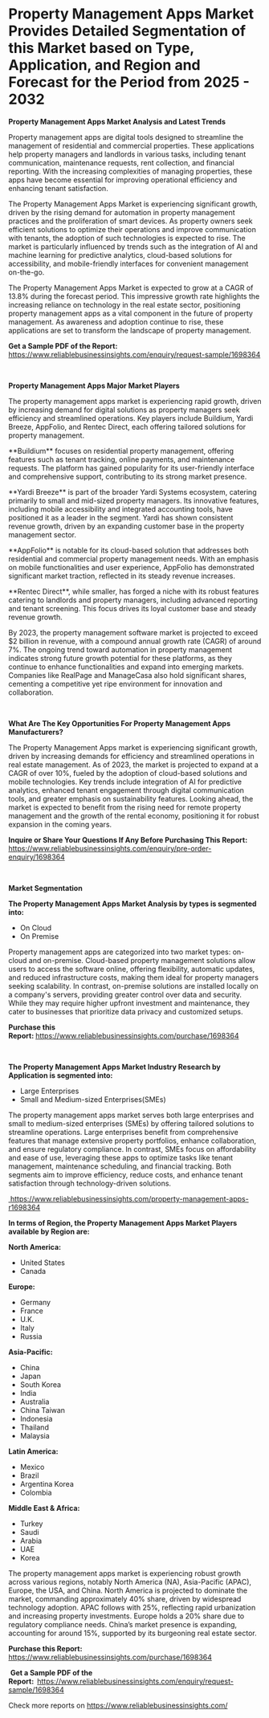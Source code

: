 <p><h1>Property Management Apps Market Provides Detailed Segmentation of this Market based on Type, Application, and Region and Forecast for the Period from 2025 - 2032</h1></p><p><strong>Property Management Apps Market Analysis and Latest Trends</strong></p>
<p><p>Property management apps are digital tools designed to streamline the management of residential and commercial properties. These applications help property managers and landlords in various tasks, including tenant communication, maintenance requests, rent collection, and financial reporting. With the increasing complexities of managing properties, these apps have become essential for improving operational efficiency and enhancing tenant satisfaction.</p><p>The Property Management Apps Market is experiencing significant growth, driven by the rising demand for automation in property management practices and the proliferation of smart devices. As property owners seek efficient solutions to optimize their operations and improve communication with tenants, the adoption of such technologies is expected to rise. The market is particularly influenced by trends such as the integration of AI and machine learning for predictive analytics, cloud-based solutions for accessibility, and mobile-friendly interfaces for convenient management on-the-go.</p><p>The Property Management Apps Market is expected to grow at a CAGR of 13.8% during the forecast period. This impressive growth rate highlights the increasing reliance on technology in the real estate sector, positioning property management apps as a vital component in the future of property management. As awareness and adoption continue to rise, these applications are set to transform the landscape of property management.</p></p>
<p><strong>Get a Sample PDF of the Report:&nbsp;</strong> <a href="https://www.reliablebusinessinsights.com/enquiry/request-sample/1698364?utm_campaign=39&utm_medium=2&utm_source=Github&utm_content=ia&utm_term=09012025&utm_id=property-management-apps">https://www.reliablebusinessinsights.com/enquiry/request-sample/1698364</a></p>
<p>&nbsp;</p>
<p><strong>Property Management Apps Major Market Players</strong></p>
<p><p>The property management apps market is experiencing rapid growth, driven by increasing demand for digital solutions as property managers seek efficiency and streamlined operations. Key players include Buildium, Yardi Breeze, AppFolio, and Rentec Direct, each offering tailored solutions for property management.</p><p>**Buildium** focuses on residential property management, offering features such as tenant tracking, online payments, and maintenance requests. The platform has gained popularity for its user-friendly interface and comprehensive support, contributing to its strong market presence. </p><p>**Yardi Breeze** is part of the broader Yardi Systems ecosystem, catering primarily to small and mid-sized property managers. Its innovative features, including mobile accessibility and integrated accounting tools, have positioned it as a leader in the segment. Yardi has shown consistent revenue growth, driven by an expanding customer base in the property management sector.</p><p>**AppFolio** is notable for its cloud-based solution that addresses both residential and commercial property management needs. With an emphasis on mobile functionalities and user experience, AppFolio has demonstrated significant market traction, reflected in its steady revenue increases.</p><p>**Rentec Direct**, while smaller, has forged a niche with its robust features catering to landlords and property managers, including advanced reporting and tenant screening. This focus drives its loyal customer base and steady revenue growth.</p><p>By 2023, the property management software market is projected to exceed $2 billion in revenue, with a compound annual growth rate (CAGR) of around 7%. The ongoing trend toward automation in property management indicates strong future growth potential for these platforms, as they continue to enhance functionalities and expand into emerging markets. Companies like RealPage and ManageCasa also hold significant shares, cementing a competitive yet ripe environment for innovation and collaboration.</p></p>
<p>&nbsp;</p>
<p><strong>What Are The Key Opportunities For Property Management Apps Manufacturers?</strong></p>
<p><p>The Property Management Apps market is experiencing significant growth, driven by increasing demands for efficiency and streamlined operations in real estate management. As of 2023, the market is projected to expand at a CAGR of over 10%, fueled by the adoption of cloud-based solutions and mobile technologies. Key trends include integration of AI for predictive analytics, enhanced tenant engagement through digital communication tools, and greater emphasis on sustainability features. Looking ahead, the market is expected to benefit from the rising need for remote property management and the growth of the rental economy, positioning it for robust expansion in the coming years.</p></p>
<p><strong>Inquire or Share Your Questions If Any Before Purchasing This Report:</strong> <a href="https://www.reliablebusinessinsights.com/enquiry/pre-order-enquiry/1698364?utm_campaign=39&utm_medium=2&utm_source=Github&utm_content=ia&utm_term=09012025&utm_id=property-management-apps">https://www.reliablebusinessinsights.com/enquiry/pre-order-enquiry/1698364</a></p>
<p>&nbsp;</p>
<p><strong>Market Segmentation</strong></p>
<p><strong>The Property Management Apps Market Analysis by types is segmented into:</strong></p>
<p><ul><li>On Cloud</li><li>On Premise</li></ul></p>
<p><p>Property management apps are categorized into two market types: on-cloud and on-premise. Cloud-based property management solutions allow users to access the software online, offering flexibility, automatic updates, and reduced infrastructure costs, making them ideal for property managers seeking scalability. In contrast, on-premise solutions are installed locally on a company's servers, providing greater control over data and security. While they may require higher upfront investment and maintenance, they cater to businesses that prioritize data privacy and customized setups.</p></p>
<p><strong>Purchase this Report:&nbsp;</strong><a href="https://www.reliablebusinessinsights.com/purchase/1698364?utm_campaign=39&utm_medium=2&utm_source=Github&utm_content=ia&utm_term=09012025&utm_id=property-management-apps">https://www.reliablebusinessinsights.com/purchase/1698364</a></p>
<p>&nbsp;</p>
<p><strong>The Property Management Apps Market Industry Research by Application is segmented into:</strong></p>
<p><ul><li>Large Enterprises</li><li>Small and Medium-sized Enterprises(SMEs)</li></ul></p>
<p><p>The property management apps market serves both large enterprises and small to medium-sized enterprises (SMEs) by offering tailored solutions to streamline operations. Large enterprises benefit from comprehensive features that manage extensive property portfolios, enhance collaboration, and ensure regulatory compliance. In contrast, SMEs focus on affordability and ease of use, leveraging these apps to optimize tasks like tenant management, maintenance scheduling, and financial tracking. Both segments aim to improve efficiency, reduce costs, and enhance tenant satisfaction through technology-driven solutions.</p></p>
<p><a href="https://www.reliablebusinessinsights.com/property-management-apps-r1698364?utm_campaign=39&utm_medium=2&utm_source=Github&utm_content=ia&utm_term=09012025&utm_id=property-management-apps">&nbsp;https://www.reliablebusinessinsights.com/property-management-apps-r1698364</a></p>
<p><strong>In terms of Region, the Property Management Apps Market Players available by Region are:</strong></p>
<p>
    <p> <strong> North America: </strong>
        <ul>
            <li>United States</li>
            <li>Canada</li>
        </ul>
        </p> 
    <p> <strong> Europe: </strong>
        <ul>
            <li>Germany</li>
            <li>France</li>
            <li>U.K.</li>
            <li>Italy</li>
            <li>Russia</li>
        </ul>
        </p> 
    <p> <strong> Asia-Pacific: </strong>
        <ul>
            <li>China</li>
            <li>Japan</li>
            <li>South Korea</li>
            <li>India</li>
            <li>Australia</li>
            <li>China Taiwan</li>
            <li>Indonesia</li>
            <li>Thailand</li>
            <li>Malaysia</li>
        </ul>
        </p> 
    <p> <strong> Latin America: </strong>
        <ul>
            <li>Mexico</li>
            <li>Brazil</li>
            <li>Argentina Korea</li>
            <li>Colombia</li>
        </ul>
        </p> 
    <p> <strong> Middle East & Africa: </strong>
        <ul>
            <li>Turkey</li>
            <li>Saudi</li>
            <li>Arabia</li>
            <li>UAE</li>
            <li>Korea</li>
        </ul>
    </p>
    </p>
<p><p>The property management apps market is experiencing robust growth across various regions, notably North America (NA), Asia-Pacific (APAC), Europe, the USA, and China. North America is projected to dominate the market, commanding approximately 40% share, driven by widespread technology adoption. APAC follows with 25%, reflecting rapid urbanization and increasing property investments. Europe holds a 20% share due to regulatory compliance needs. China’s market presence is expanding, accounting for around 15%, supported by its burgeoning real estate sector.</p></p>
<p><strong>Purchase this Report: </strong><a href="https://www.reliablebusinessinsights.com/purchase/1698364?utm_campaign=39&utm_medium=2&utm_source=Github&utm_content=ia&utm_term=09012025&utm_id=property-management-apps">https://www.reliablebusinessinsights.com/purchase/1698364</a></p>
<p>&nbsp;<strong>Get a Sample PDF of the Report:&nbsp;&nbsp;</strong><a href="https://www.reliablebusinessinsights.com/enquiry/request-sample/1698364?utm_campaign=39&utm_medium=2&utm_source=Github&utm_content=ia&utm_term=09012025&utm_id=property-management-apps">https://www.reliablebusinessinsights.com/enquiry/request-sample/1698364</a></p>
<p><strong></strong></p>
<p>Check more reports on <a href="https://www.reliablebusinessinsights.com/?utm_campaign=39&utm_medium=2&utm_source=Github&utm_content=ia&utm_term=09012025&utm_id=property-management-apps">https://www.reliablebusinessinsights.com/</a></p>